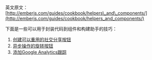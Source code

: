 英文原文：[http://emberjs.com/guides/cookbook/helpers\_and\_components/](http://emberjs.com/guides/cookbook/helpers_and_components/)

下面是一些可以用于封装代码到组件和构建助手的技巧：

1. [创建可以重用的社交分享按钮](/guides/cookbook/helpers_and_components/creating_reusable_social_share_buttons)
2. [异步操作的旋转按钮](/guides/cookbook/helpers_and_components/spin_button_for_asynchronous_actions)
3. [添加Google Analytics跟踪](/guides/cookbook/helpers_and_components/adding_google_analytics_tracking)
